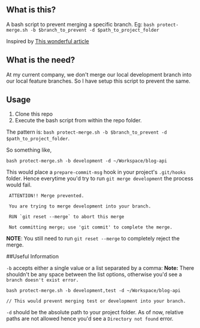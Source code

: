 ## What is this?

A bash script to prevent merging a specific branch. Eg: `bash protect-merge.sh -b $branch_to_prevent -d $path_to_project_folder`

Inspired by [This wonderful article](https://bl.ocks.org/slattery/5eea0d6ca64687ecba6b)

## What is the need?

At my current company, we don't merge our local development branch into our local feature branches. So I have setup this script to prevent the same.

## Usage

1. Clone this repo
2. Execute the bash script from within the repo folder.

The pattern is: 
`bash protect-merge.sh -b $branch_to_prevent -d $path_to_project_folder`.

So something like, 

```
bash protect-merge.sh -b development -d ~/Workspace/blog-api
```

This would place a `prepare-commit-msg` hook in your project's `.git/hooks` folder. Hence everytime you'd try to run `git merge development` the process would fail.

```
 ATTENTION!! Merge prevented.

 You are trying to merge development into your branch.

 RUN `git reset --merge` to abort this merge

 Not committing merge; use 'git commit' to complete the merge.
```

**NOTE**: You still need to run `git reset --merge` to completely reject the merge.

##Useful Information

`-b` accepts either a single value or a list separated by a comma: **Note:** There shouldn't be any space between the list options, otherwise you'd see a `branch doesn't exist error.`


```
bash protect-merge.sh -b development,test -d ~/Workspace/blog-api

// This would prevent merging test or development into your branch.

```

`-d` should be the absolute path to your project folder. As of now, relative paths are not allowed hence you'd see a `Directory not found` error.
